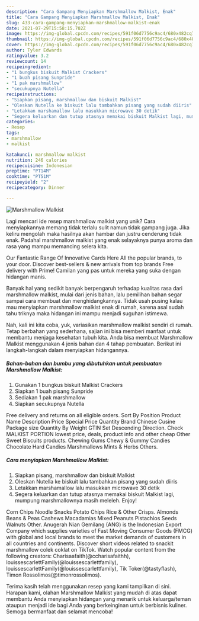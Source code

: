 ```yaml
---
description: "Cara Gampang Menyiapkan Marshmallow Malkist, Enak"
title: "Cara Gampang Menyiapkan Marshmallow Malkist, Enak"
slug: 433-cara-gampang-menyiapkan-marshmallow-malkist-enak
date: 2021-07-29T15:58:15.702Z
image: https://img-global.cpcdn.com/recipes/591f06d7756c9ac4/680x482cq70/marshmallow-malkist-foto-resep-utama.jpg
thumbnail: https://img-global.cpcdn.com/recipes/591f06d7756c9ac4/680x482cq70/marshmallow-malkist-foto-resep-utama.jpg
cover: https://img-global.cpcdn.com/recipes/591f06d7756c9ac4/680x482cq70/marshmallow-malkist-foto-resep-utama.jpg
author: Tyler Edwards
ratingvalue: 3.2
reviewcount: 14
recipeingredient:
- "1 bungkus biskuit Malkist Crackers"
- "1 buah pisang Sunpride"
- "1 pak marshmallow"
- "secukupnya Nutella"
recipeinstructions:
- "Siapkan pisang, marshmallow dan biskuit Malkist"
- "Oleskan Nutella ke biskuit lalu tambahkan pisang yang sudah diiris"
- "Letakkan marshamallow lalu masukkan microwave 30 detik"
- "Segera keluarkan dan tutup atasnya memakai biskuit Malkist lagi, mumpung marshmallownya masih meleleh. Enjoy!"
categories:
- Resep
tags:
- marshmallow
- malkist

katakunci: marshmallow malkist 
nutrition: 246 calories
recipecuisine: Indonesian
preptime: "PT14M"
cooktime: "PT51M"
recipeyield: "2"
recipecategory: Dinner

---
```



![Marshmallow Malkist](https://img-global.cpcdn.com/recipes/591f06d7756c9ac4/680x482cq70/marshmallow-malkist-foto-resep-utama.jpg)

Lagi mencari ide resep marshmallow malkist yang unik? Cara menyiapkannya memang tidak terlalu sulit namun tidak gampang juga. Jika keliru mengolah maka hasilnya akan hambar dan justru cenderung tidak enak. Padahal marshmallow malkist yang enak selayaknya punya aroma dan rasa yang mampu memancing selera kita.

Our Fantastic Range Of Innovative Cards Here All the popular brands, to your door. Discover best-sellers &amp; new arrivals from top brands Free delivery with Prime! Camilan yang pas untuk mereka yang suka dengan hidangan manis.

Banyak hal yang sedikit banyak berpengaruh terhadap kualitas rasa dari marshmallow malkist, mulai dari jenis bahan, lalu pemilihan bahan segar sampai cara membuat dan menghidangkannya. Tidak usah pusing kalau mau menyiapkan marshmallow malkist enak di rumah, karena asal sudah tahu triknya maka hidangan ini mampu menjadi suguhan istimewa.


Nah, kali ini kita coba, yuk, variasikan marshmallow malkist sendiri di rumah. Tetap berbahan yang sederhana, sajian ini bisa memberi manfaat untuk membantu menjaga kesehatan tubuh kita. Anda bisa membuat Marshmallow Malkist menggunakan 4 jenis bahan dan 4 tahap pembuatan. Berikut ini langkah-langkah dalam menyiapkan hidangannya.

<!--inarticleads1-->

##### Bahan-bahan dan bumbu yang dibutuhkan untuk pembuatan Marshmallow Malkist:

1. Gunakan 1 bungkus biskuit Malkist Crackers
1. Siapkan 1 buah pisang Sunpride
1. Sediakan 1 pak marshmallow
1. Siapkan secukupnya Nutella


Free delivery and returns on all eligible orders. Sort By Position Product Name Description Price Special Price Quantity Brand Chinese Cusine Package size Quantity By Weight GTIN Set Descending Direction. Check MALKIST PORTION lowest price, deals, product info and other cheap Other Sweet Biscuits products. Chewing Gums Chewy &amp; Gummy Candies Chocolate Hard Candies Marshmallows Mints &amp; Herbs Others. 

<!--inarticleads2-->

##### Cara menyiapkan Marshmallow Malkist:

1. Siapkan pisang, marshmallow dan biskuit Malkist
1. Oleskan Nutella ke biskuit lalu tambahkan pisang yang sudah diiris
1. Letakkan marshamallow lalu masukkan microwave 30 detik
1. Segera keluarkan dan tutup atasnya memakai biskuit Malkist lagi, mumpung marshmallownya masih meleleh. Enjoy!


Corn Chips Noodle Snacks Potato Chips Rice &amp; Other Crisps. Almonds Beans &amp; Peas Cashews Macadamias Mixed Peanuts Pistachios Seeds Walnuts Other. Anugerah Nian Gemilang (ANG) is the Indonesian Export Company which supplies varieties of Fast Moving Consumer Goods (FMCG) with global and local brands to meet the market demands of customers in all countries and continents. Discover short videos related to snackit marshmallow colek coklat on TikTok. Watch popular content from the following creators: Charisaafaith(@ccharisafaithh), louissescarlettFamily(@louissescarlettfamily), louissescarlettFamily(@louissescarlettfamily), Tik Toker(@tastyflash), Timon Rossolimos(@timonrossolimos). 

Terima kasih telah menggunakan resep yang kami tampilkan di sini. Harapan kami, olahan Marshmallow Malkist yang mudah di atas dapat membantu Anda menyiapkan hidangan yang menarik untuk keluarga/teman ataupun menjadi ide bagi Anda yang berkeinginan untuk berbisnis kuliner. Semoga bermanfaat dan selamat mencoba!
